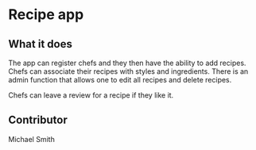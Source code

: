 # Recipe app

## What it does

The app can register chefs and they then have the ability to add recipes.
Chefs can associate their recipes with styles and ingredients.
There is an admin function that allows one to edit all recipes and delete recipes.

Chefs can leave a review for a recipe if they like it.

## Contributor
Michael Smith
